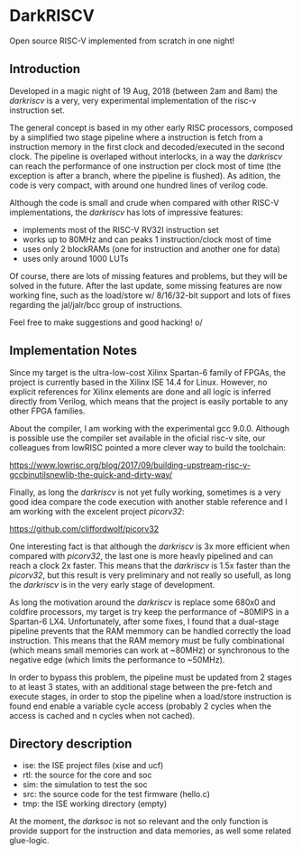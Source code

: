 # DarkRISCV
Open source RISC-V implemented from scratch in one night!

## Introduction

Developed in a magic night of 19 Aug, 2018 (between 2am and 8am) the *darkriscv* 
is a very, very experimental implementation of the risc-v instruction set. 

The general concept is based in my other early RISC processors, composed by a 
simplified two stage pipeline where a instruction is fetch from a instruction memory
in the first clock and decoded/executed in the second clock. The pipeline is
overlaped without interlocks, in a way the *darkriscv* can reach the performance of one 
instruction per clock most of time (the exception is after a branch, where
the pipeline is flushed). As adition, the code is very compact, with around one 
hundred lines of verilog code.

Although the code is small and crude when compared with other RISC-V implementations, 
the *darkriscv* has lots of impressive features:

- implements most of the RISC-V RV32I instruction set
- works up to 80MHz and can peaks 1 instruction/clock most of time
- uses only 2 blockRAMs (one for instruction and another one for data)
- uses only around 1000 LUTs

Of course, there are lots of missing features and problems, but they will be 
solved in the future. After the last update, some missing features are now
working fine, such as the load/store w/ 8/16/32-bit support and lots of
fixes regarding the jal/jalr/bcc group of instructions.

Feel free to make suggestions and good hacking! o/

## Implementation Notes

Since my target is the ultra-low-cost Xilinx Spartan-6 family of FPGAs, the project 
is currently based in the Xilinx ISE 14.4 for Linux. However, no explicit references for 
Xilinx elements are done and all logic is inferred directly from Verilog, which means
that the project is easily portable to any other FPGA families.

About the compiler, I am working with the experimental gcc 9.0.0. Although
is possible use the compiler set available in the oficial risc-v site, our
colleagues from lowRISC pointed a more clever way to build the toolchain:

https://www.lowrisc.org/blog/2017/09/building-upstream-risc-v-gccbinutilsnewlib-the-quick-and-dirty-way/

Finally, as long the *darkriscv* is not yet fully working, sometimes is a
very good idea compare the code execution with another stable reference and
I am working with the excelent project *picorv32*:

https://github.com/cliffordwolf/picorv32

One interesting fact is that although the *darkriscv* is 3x more efficient when compared
with *picorv32*, the last one is more heavly pipelined and can reach a clock
2x faster. This means that the *darkriscv* is 1.5x faster than the
*picorv32*, but this result is very preliminary and not really so usefull, as long the 
*darkriscv* is in the very early stage of development. 

As long the motivation around the *darkriscv* is replace some 680x0 and coldfire 
processors, my target is try keep the performance of ~80MIPS in a Spartan-6 LX4.
Unfortunately, after some fixes, I found that a dual-stage pipeline prevents
that the RAM memmory can be handled correctly the load instruction. This
means that the RAM memory must be fully combinational (which means small
memories can work at ~80MHz) or synchronous to the negative edge (which
limits the performance to ~50MHz).

In order to bypass this problem, the pipeline must be updated from 2 stages
to at least 3 states, with an additional stage between the pre-fetch and
execute stages, in order to stop the pipeline when a load/store instruction
is found end enable a variable cycle access (probably 2 cycles when the
access is cached and n cycles when not cached).

## Directory description

- ise: the ISE project files (xise and ucf)
- rtl: the source for the core and soc
- sim: the simulation to test the soc
- src: the source code for the test firmware (hello.c)
- tmp: the ISE working directory (empty)

At the moment, the *darksoc* is not so relevant and the only function is
provide support for the instruction and data memories, as well some related
glue-logic.
